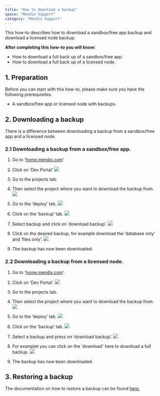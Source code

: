 ```yaml
---
title: "How to download a backup"
space: "Mendix Support"
category: "Mendix Support"
---
```


This how-to describes how to download a sandbox/free app backup and download a licensed node backup.

**After completing this how-to you will know:**

*   How to download a full back up of a sandbox/free app.
*   How to download a full back up of a licensed node.

## 1. Preparation

Before you can start with this how-to, please make sure you have the following prerequisites.

*   A sandbox/free app or licensed node with backups.

## 2\. Downloading a backup

There is a difference between downloading a backup from a sandbox/free app and a licensed node.

### 2.1 Downloading a backup from a sandbox/free app.

1.  Go to ‘[home.mendix.com](http://home.mendix.com)’
2.  Click on ‘Dev Portal’
    ![](attachments/20643883/21168144.png)
3.  Go to the projects tab.
4.  Then select the project where you want to download the backup from.
    ![](attachments/20643883/21168145.png)
5.  Go to the ‘deploy’ tab.
    ![](attachments/20643883/21168146.png)
6.  Click on the ‘backup’ tab.
    ![](attachments/20643883/21168147.png)
7.  Select backup and click on ‘download backup’.
    ![](attachments/20643883/21168148.png)

8.  Click on the desired backup, for example download the ‘database only’ and ‘files only’.
    ![](attachments/20643883/21168149.png)
9.  The backup has now been downloaded.

### 2.2 Downloading a backup from a licensed node.

1.  Go to ‘[home.mendix.com](http://home.mendix.com)’.
2.  Click on ‘Dev Portal’.
    ![](attachments/20643883/21168144.png)
3.  Go to the projects tab.
4.  Then select the project where you want to download the backup from.
    ![](attachments/20643883/21168145.png)
5.  Go to the ‘deploy’ tab.
    ![](attachments/20643883/21168146.png)
6.  Click on the ‘backup’ tab.
    ![](attachments/20643883/21168147.png)

7.  Select a backup and press on ‘download backup’.
    ![](attachments/20643883/21168150.png)

8.  For examplet you can click on the 'download' here to download a full backup.
    ![](attachments/20643883/21168151.png)
9.  The backup has now been downloaded.

## 3\. Restoring a backup

The documentation on how to restore a backup can be found [here.](How+to+restore+a+backup)

